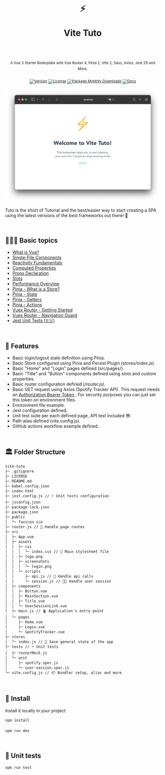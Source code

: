 <div align="center">
  <h1>
    <br/>
    ⚡️
    <br />
    <br />
    Vite Tuto
    <br />
    <br />
  </h1>
  <sup>
    <br />
   A Vue 3 Starter Boilerplate with Vue Router 4, Pinia 2, Vite 2, Sass, Axios, Jest 29 and More.</em>
    <br />
    <br /

[![Version](https://img.shields.io/github/v/tag/morellexf26/vite-tuto?label=%20&style=for-the-badge)](https://github.com/morellexf26/vite-tuto/releases)
[![License](https://img.shields.io/badge/-MIT-f56565.svg?longCache=true&style=for-the-badge)](https://github.com/morellexf26/vite-tuto/blob/main/LICENSE)
[![Package Monthly Downloads](https://img.shields.io/npm/dm/vite-tuto?label=%20&style=for-the-badge)](https://www.npmjs.com/package/vite-tuto)
[![Docs](https://img.shields.io/badge/-Docs-blue.svg?style=for-the-badge)](https://vuejs.org)

  </sup>
</div>

<img alt='Website' src="./src/assets/screenshots/login.png" />

Tuto is the short of Tutorial and the best/easier way to start creating a SPA using the latest versions of the best frameworks out there! 🤩

<br>

## 👨🏻‍🏫  Basic topics

- [What is Vue?](https://vuejs.org/guide/introduction.html#what-is-vue)
- [Single-File Components](https://vuejs.org/guide/introduction.html#single-file-components)
- [Reactivity Fundamentals](https://vuejs.org/guide/essentials/reactivity-fundamentals.html#reactivity-fundamentals)
- [Computed Properties](https://vuejs.org/guide/essentials/computed.html#computed-properties)
- [Props Declaration](https://vuejs.org/guide/components/props.html#props-declaration)
- [Slots](https://vuejs.org/guide/components/slots.html#slots)
- [Performance Overview](https://vuejs.org/guide/best-practices/performance.html#overview)
- [Pinia - What is a Store?](https://pinia.vuejs.org/getting-started.html#what-is-a-store)
- [Pinia - State](https://pinia.vuejs.org/core-concepts/state.html#state)
- [Pinia - Getters](https://pinia.vuejs.org/core-concepts/getters.html#getters)
- [Pinia - Actions](https://pinia.vuejs.org/core-concepts/actions.html)
- [Vuex Router - Getting Started](https://router.vuejs.org/guide/#getting-started)
- [Vuex Router - Navigation Guard](https://router.vuejs.org/guide/advanced/navigation-guards.html#navigation-guards)
- [Jest Unit Tests (🇪🇸)](https://medium.com/@agustinmorelle01/las-7-claves-del-%C3%A9xito-tests-unitarios-de-frontend-vue-js-y-jest-28988ae561ac)

<br>

## 💎 Features

- Basic login/logout state definition using Pinia.
- Basic Store configured using Pinia and Persist Plugin (stores/index.js).
- Basic "Home" and "Login" pages defined (src/pages/).
- Basic "Title" and "Button" components defined using slots and custom properties. 
- Basic router configuration defined (/router.js).
- Basic GET request using Axios (Spotify Tracker API). This request needs an [Authorization Bearer Token ](https://developer.spotify.com/console/get-users-currently-playing-track/). For security purposes you can just set this token on environment files.
- Environment file example.
- Jest configuration defined.
- Unit test suite per each defined page, API test included 😎.
- Path alias defined (vite.config.js).
- GitHub actions workflow example defined.

<br>

## 🏛 Folder Structure

```
vite-tuto
├─ .gitignore
├─ LICENSE
├─ README.md
├─ babel.config.json
├─ index.html
├─ jest.config.js // 🃏 Unit tests configuration
├─ jsconfig.json
├─ package-lock.json
├─ package.json
├─ public
│  └─ favicon.ico
├─ router.js // 🧭 Handle page routes
├─ src
│  ├─ App.vue
│  ├─ assets
│  │  ├─ css
│  │  │  └─ index.css // 🎨 Main stylesheet file
│  │  ├─ logo.png
│  │  ├─ screenshots
│  │  │  └─ login.png
│  │  └─ scripts
│  │     ├─ api.js // 📡 Handle api calls
│  │     └─ session.js // 👦🏻 Handle user session
│  ├─ components
│  │  ├─ Button.vue
│  │  ├─ MainSection.vue
│  │  ├─ Title.vue
│  │  └─ UserSessionLink.vue
│  ├─ main.js // 🪴 Application's entry point
│  └─ pages
│     ├─ Home.vue
│     ├─ Login.vue
│     └─ SpotifyTracker.vue
├─ stores
│  └─ index.js // 💾 Save general state of the app
├─ tests // 🃏 Unit tests
│  ├─ routerMock.js
│  └─ unit
│     ├─ spotify.spec.js
│     └─ user-session.spec.js
└─ vite.config.js // 📦 Bundler setup, alias and more

```

<br>

## 🚀 Install

Install it locally in your project

```bash
npm install

npm run dev
```

<br>


## 🧪 Unit tests

```
npm run test
```